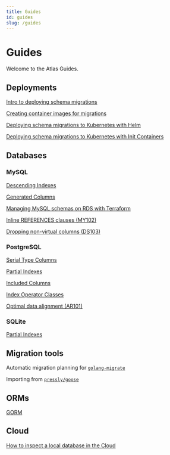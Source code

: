 ```yaml
---
title: Guides
id: guides
slug: /guides
---
```


# Guides

Welcome to the Atlas Guides.

## Deployments

[Intro to deploying schema migrations](deploying/intro.md)

[Creating container images for migrations](deploying/image.md)

[Deploying schema migrations to Kubernetes with Helm](deploying/helm.md)

[Deploying schema migrations to Kubernetes with Init Containers](deploying/init.md)

## Databases

### MySQL

[Descending Indexes](mysql/descending-indexes.md)

[Generated Columns](mysql/generated-columns.md)

[Managing MySQL schemas on RDS with Terraform](mysql/terraform.md)

[Inline REFERENCES clauses (MY102)](mysql/my-102.md)

[Dropping non-virtual columns (DS103)](mysql/ds-103.md)

### PostgreSQL

[Serial Type Columns](postgres/serial-columns.md)

[Partial Indexes](postgres/partial-indexes.md)

[Included Columns](postgres/included-columns.md)

[Index Operator Classes](postgres/index-operator-classes.md)

[Optimal data alignment (AR101)](postgres/ar-101.md)

### SQLite

[Partial Indexes](sqlite/partial-indexes.md)

## Migration tools

Automatic migration planning for [`golang-migrate`](migration-tools/golang-migrate.md)

Importing from [`pressly/goose`](migration-tools/goose-import.md)

## ORMs

[GORM](orms/gorm.md)

## Cloud

[How to inspect a local database in the Cloud](cloud/explore-inspection.md)
